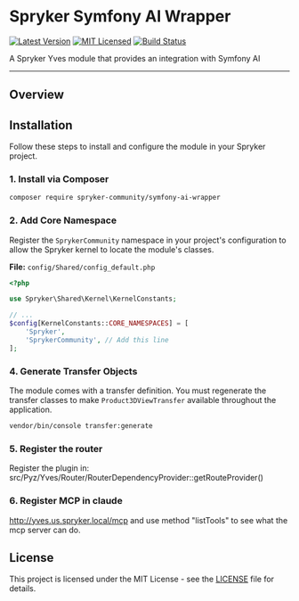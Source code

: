 # Spryker Symfony AI Wrapper

[![Latest Version](https://img.shields.io/packagist/v/spryker-community/product-3d-viewer.svg?style=flat-square)](https://packagist.org/packages/spryker-community/product-3d-viewer)
[![MIT Licensed](https://img.shields.io/badge/license-MIT-brightgreen.svg?style=flat-square)](LICENSE)
[![Build Status](https://img.shields.io/travis/spryker-community/product-3d-viewer/master.svg?style=flat-square)](https://travis-ci.org/spryker-community/product-3d-viewer)

A Spryker Yves module that provides an integration with Symfony AI 

---

## Overview

## Installation

Follow these steps to install and configure the module in your Spryker project.

### 1. Install via Composer

```bash
composer require spryker-community/symfony-ai-wrapper
```

### 2. Add Core Namespace

Register the `SprykerCommunity` namespace in your project's configuration to allow the Spryker kernel to locate the module's classes.

**File:** `config/Shared/config_default.php`
```php
<?php

use Spryker\Shared\Kernel\KernelConstants;

// ...
$config[KernelConstants::CORE_NAMESPACES] = [
    'Spryker',
    'SprykerCommunity', // Add this line
];
```

### 4. Generate Transfer Objects

The module comes with a transfer definition. You must regenerate the transfer classes to make `Product3DViewTransfer` available throughout the application.

```bash
vendor/bin/console transfer:generate
```

### 5. Register the router

Register the plugin in: src/Pyz/Yves/Router/RouterDependencyProvider::getRouteProvider()

### 6. Register MCP in claude

http://yves.us.spryker.local/mcp and use method "listTools" to see what the mcp server can do.


## License

This project is licensed under the MIT License - see the [LICENSE](LICENSE) file for details.
